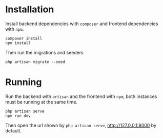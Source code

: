 # Installation

Install backend dependencies with `composer` and frontend dependencies with `npm`.

```
composer install
npm install
```

Then run the migrations and seeders

```
php artisan migrate --seed
```

# Running

Run the backend with `artisan` and the frontend with `npm`, both instances must be running at the same time.

```
php artisan serve
npm run dev
```

Then open the url shown by `php artisan serve`, http://127.0.0.1:8000 by default.